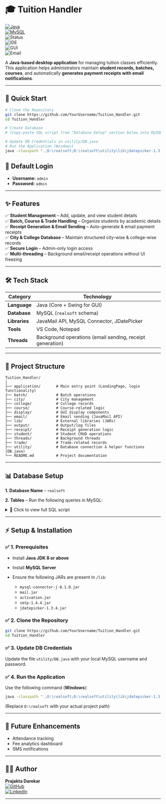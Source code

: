# 🎓 **Tuition Handler**  
[![Java](https://img.shields.io/badge/Java-8%2B-blue)](https://www.java.com/)  
[![MySQL](https://img.shields.io/badge/Database-MySQL-blue)](https://www.mysql.com/)  
![Status](https://img.shields.io/badge/Status-Completed-success)  
![IDE](https://img.shields.io/badge/Editor-VS%20Code%20%7C%20Notepad-lightgrey)  
![GUI](https://img.shields.io/badge/GUI-Java%20Swing-orange)  
![Email](https://img.shields.io/badge/Email-JavaMail%20API-green)  

A **Java-based desktop application** for managing tuition classes efficiently.  
This application helps administrators maintain **student records, batches, courses**, and automatically **generates payment receipts with email notifications**.  

---

## 🚀 **Quick Start**

```bash
# Clone the Repository
git clone https://github.com/YourUsername/Tuition_Handler.git
cd Tuition_Handler

# Create Database
# (Copy-paste SQL script from "Database Setup" section below into MySQL)

# Update DB Credentials in utility/DB.java
# Run the Application (Windows)
java -classpath ".;D:\realsoft;D:\realsoft\utility\lib\jdatepicker-1.3.4.jar;D:\realsoft\lib\mysql-connector-j-8.1.0.jar;D:\realsoft\lib\mail.jar;D:\realsoft;D:\realsoft\lib\activation.jar;D:\realsoft\lib\smtp-1.4.4.jar" application.LandingPage
```

## 🔑 **Default Login**

* **Username:** `admin`  
* **Password:** `admin`  

---

## ✨ **Features**

✅ **Student Management** – Add, update, and view student details  
✅ **Batch, Course & Trade Handling** – Organize students by academic details  
✅ **Receipt Generation & Email Sending** – Auto-generate & email payment receipts  
✅ **City & College Database** – Maintain structured city-wise & college-wise records  
✅ **Secure Login** – Admin-only login access  
✅ **Multi-threading** – Background email/receipt operations without UI freezing  

---

## 🛠 **Tech Stack**

| **Category**  | **Technology**                                            |
| ------------- | --------------------------------------------------------- |
| **Language**  | Java (Core + Swing for GUI)                               |
| **Database**  | MySQL (`realsoft` schema)                                 |
| **Libraries** | JavaMail API, MySQL Connector, JDatePicker                |
| **Tools**     | VS Code, Notepad                                          |
| **Threads**   | Background operations (email sending, receipt generation) |

---

## 📂 **Project Structure**

```
Tuition_Handler/
│
├── application/       # Main entry point (LandingPage, login functionality)
├── batch/             # Batch operations
├── city/              # City management
├── college/           # College records
├── course/            # Course-related logic
├── display/           # GUI display components
├── email/             # Email sending (JavaMail API)
├── lib/               # External libraries (JARs)
├── output/            # Output/log files
├── receipt/           # Receipt generation logic
├── student/           # Student CRUD operations
├── threads/           # Background threads
├── trade/             # Trade-related records
├── utility/           # Database connection & helper functions (DB.java)
└── README.md          # Project documentation
```

---

## 📊 **Database Setup**

**1. Database Name** – `realsoft`  

**2. Tables** – Run the following queries in MySQL:

<details>
<summary>📌 Click to view full SQL script</summary>

```sql
USE realsoft;

CREATE TABLE Trade(
    trid INT PRIMARY KEY,
    trname VARCHAR(20),
    trstate INT
);

CREATE TABLE College(
    clid INT PRIMARY KEY,
    clname VARCHAR(20),
    clstate INT
);

CREATE TABLE City(
    ctid INT PRIMARY KEY,
    ctname VARCHAR(20),
    ctstate INT
);

CREATE TABLE Course(
    coid INT PRIMARY KEY,
    coname VARCHAR(20),
    codfee INT,
    corfee INT,
    costate INT
);

CREATE TABLE Batch(
    btid INT PRIMARY KEY,
    btname VARCHAR(20),
    btstdate DATE,
    bteddate DATE,
    bttime VARCHAR(20),
    btstate INT
);

CREATE TABLE Receipt(
    reno INT PRIMARY KEY,
    redate DATE,
    rerollno INT,
    reamt INT,
    retype VARCHAR(2),
    redetail VARCHAR(10),
    react VARCHAR(4),
    restate INT
);

CREATE TABLE Student(
    stno INT PRIMARY KEY,
    stdate DATE,
    stname1 VARCHAR(30),
    stname2 VARCHAR(30),
    stname3 VARCHAR(30),
    stgender VARCHAR(10),
    stdob DATE,
    stclnm VARCHAR(20),
    sttrnm VARCHAR(10),
    stacyr INT,
    stpaddr VARCHAR(30),
    stladdr VARCHAR(30),
    stctnm VARCHAR(15),
    stsmob VARCHAR(10),
    stpmob VARCHAR(10),
    stemail VARCHAR(30),
    stconm VARCHAR(10),
    stbtnm VARCHAR(10),
    sbttime VARCHAR(30),
    stcofee INT,
    stadmfee INT,
    stbalfee INT,
    sttrntype VARCHAR(20),
    sttrndetail VARCHAR(10),
    sttrnto VARCHAR(20),
    stmode VARCHAR(10),
    ststate INT
);
```

</details>

---

## ⚡ **Setup & Installation**

### ✅ **1. Prerequisites**

* Install **Java JDK 8 or above**
* Install **MySQL Server**
* Ensure the following JARs are present in `/lib`:

  * `mysql-connector-j-8.1.0.jar`
  * `mail.jar`
  * `activation.jar`
  * `smtp-1.4.4.jar`
  * `jdatepicker-1.3.4.jar`

### ✅ **2. Clone the Repository**

```bash
git clone https://github.com/YourUsername/Tuition_Handler.git
cd Tuition_Handler
```

### ✅ **3. Update DB Credentials**

Update the file `utility/DB.java` with your local MySQL username and password.

### ✅ **4. Run the Application**

Use the following command (**Windows**):

```bash
java -classpath ".;D:\realsoft;D:\realsoft\utility\lib\jdatepicker-1.3.4.jar;D:\realsoft\lib\mysql-connector-j-8.1.0.jar;D:\realsoft\lib\mail.jar;D:\realsoft;D:\realsoft\lib\activation.jar;D:\realsoft\lib\smtp-1.4.4.jar" application.LandingPage
```

(Replace `D:\realsoft` with your actual project path)

---

## 🔮 **Future Enhancements**

* Attendance tracking  
* Fee analytics dashboard  
* SMS notifications  

---

## 👩‍💻 **Author**

**Prajakta Darekar**  
[![GitHub](https://img.shields.io/badge/GitHub-black?logo=github)](https://github.com/prajudarekar04)  
[![LinkedIn](https://img.shields.io/badge/LinkedIn-blue?logo=linkedin)](https://linkedin.com/in/prajaktadarekar)  

---
